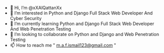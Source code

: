 - 👋 Hi, I’m @xXAlQattanXx
- 👀 I’m interested in Python and Django Full Stack Web Developer And Cyber Security
- 🌱 I’m currently learning Python and Django Full Stack Web Developer And Web Penetration Testing
- 💞️ I’m looking to collaborate on Python and Django and Web Penetration Testing
- 📫 How to reach me " m.a.f.ismail123@gmail.com "

<!---
xXAlQattanXx/xXAlQattanXx is a ✨ special ✨ repository because its `README.md` (this file) appears on your GitHub profile.
You can click the Preview link to take a look at your changes.
--->
